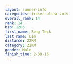 ```yaml
---
layout: runner-info 
categories: fraser-ultra-2019 
overall_rank: 14
rank: 14
bib: 2203
first_name: Beng Teck
last_name: Lim
distance: 22KM
category: 22KM
gender: Male
finish_time: 2-38-15
---
```

